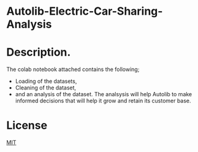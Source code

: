 # Autolib-Electric-Car-Sharing-Analysis
# Description.
The colab notebook attached contains the following;
* Loading of the datasets,
* Cleaning of the dataset,
* and an analysis of the dataset.
The analsysis will help Autolib to make informed decisions that will help it grow and retain its customer base.
# License
[MIT](https://choosealicense.com/licenses/mit/)
